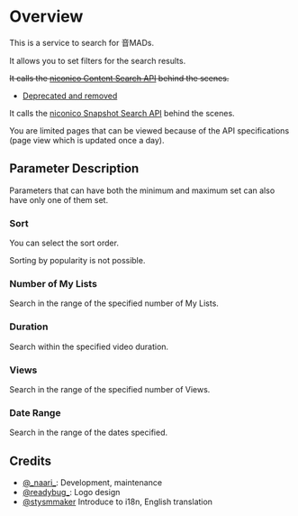 # Overview

This is a service to search for 音MADs.

It allows you to set filters for the search results.

~~It calls the [niconico Content Search API](https://site.nicovideo.jp/search-api-docs/search.html) behind the scenes.~~

- [Deprecated and removed](https://blog.nicovideo.jp/niconews/143630.html)

It calls the [niconico Snapshot Search API](https://site.nicovideo.jp/search-api-docs/snapshot) behind the scenes.

You are limited pages that can be viewed because of the API specifications (page view which is updated once a day).

## Parameter Description

Parameters that can have both the minimum and maximum set can also have only one of them set.

### Sort

You can select the sort order.

Sorting by popularity is not possible.

### Number of My Lists

Search in the range of the specified number of My Lists.

### Duration

Search within the specified video duration.

### Views

Search in the range of the specified number of Views.

### Date Range

Search in the range of the dates specified.

## Credits

- [@\_naari\_](https://twitter.com/_naari_): Development, maintenance
- [@readybug\_](https://twitter.com/readybug_): Logo design
- [@stysmmaker](https://github.com/stysmmaker) Introduce to i18n, English translation
